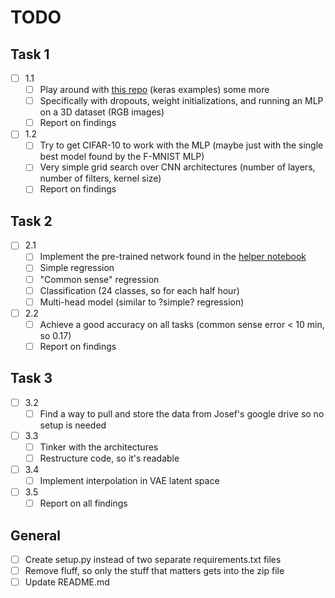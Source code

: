 # TODO

## Task 1

- [ ] 1.1
    - [ ] Play around with [this repo](https://github.com/keras-team/keras/tree/tf-keras-2/examples) (keras examples) some more
    - [ ] Specifically with dropouts, weight initializations, and running an MLP on a 3D dataset (RGB images)
    - [ ] Report on findings
- [ ] 1.2
    - [ ] Try to get CIFAR-10 to work with the MLP (maybe just with the single best model found by the F-MNIST MLP)
    - [ ] Very simple grid search over CNN architectures (number of layers, number of filters, kernel size)
    - [ ] Report on findings

## Task 2

- [ ] 2.1
    - [ ] Implement the pre-trained network found in the [helper notebook](Task2_helper.ipynb)
    - [ ] Simple regression
    - [ ] "Common sense" regression
    - [ ] Classification (24 classes, so for each half hour)
    - [ ] Multi-head model (similar to ?simple? regression)
- [ ] 2.2
    - [ ] Achieve a good accuracy on all tasks (common sense error < 10 min, so 0.17)
    - [ ] Report on findings

## Task 3

- [ ] 3.2
    - [ ] Find a way to pull and store the data from Josef's google drive so no setup is needed
- [ ] 3.3
    - [ ] Tinker with the architectures
    - [ ] Restructure code, so it's readable
- [ ] 3.4
    - [ ] Implement interpolation in VAE latent space
- [ ] 3.5
    - [ ] Report on all findings

## General

- [ ] Create setup.py instead of two separate requirements.txt files
- [ ] Remove fluff, so only the stuff that matters gets into the zip file
- [ ] Update README.md

